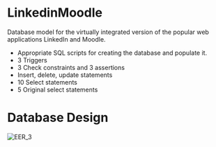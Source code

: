 # LinkedinMoodle

Database model for the virtually integrated version of the popular web applications LinkedIn and Moodle.

- Appropriate SQL scripts for creating the database and populate it.
- 3 Triggers
- 3 Check constraints and 3 assertions
- Insert, delete, update statements
- 10 Select statements
- 5 Original select statements

# Database Design
![EER_3](https://user-images.githubusercontent.com/67211558/169662019-923052a0-d740-4882-81fe-06d9d700c560.jpg)
